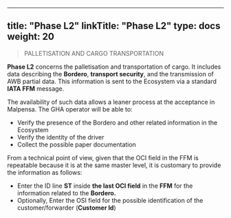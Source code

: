 
---
title: "Phase L2"
linkTitle: "Phase L2"
type: docs
weight: 20
---

> PALLETISATION AND CARGO TRANSPORTATION

**Phase L2** concerns the palletisation and transportation of cargo. It includes data describing the **Bordero**, **transport security**, and the transmission of AWB partial data. This information is sent to the Ecosystem via a standard **IATA FFM** message.

The availability of such data allows a leaner process at the acceptance in Malpensa. The GHA operator will be able to:

- Verify the presence of the Bordero and other related information in the Ecosystem
- Verify the identity of the driver
- Collect the possible paper documentation

From a technical point of view, given that the OCI field in the FFM is repeatable because it is at the same master level, it is customary to provide the information as follows:

- Enter the ID line **ST** inside **the last OCI field** in the **FFM** for the information related to the **Bordero.**
- Optionally, Enter the OSI field for the possible identification of the customer/forwarder (**Customer Id**)

